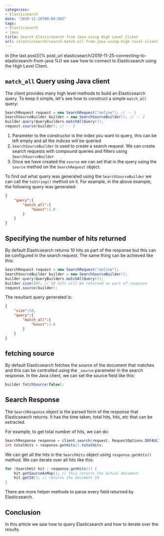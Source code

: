 ```yaml
---
categories:
- Elasticsearch
date: "2019-11-26T00:00:00Z"
tags:
- Elasticsearch
- Java
title: Search Elasticsearch from Java using High Level Client
url: /elasticsearch/search-match-all-from-java-using-high-level-client
---
```


In [the last post]({% post_url elasticsearch/2019-11-25-connecting-to-elasticsearch-from-java %}) we saw how to connect to Elasticsearch using the High Level Client.

## `match_all` Query using Java client
The client provides many high level methods to build an Elasticsearch query. To keep it simple, let's see how to construct a simple `match_all` query:

```java
SearchRequest request = new SearchRequest("online"); // -- 1
SearchSourceBuilder builder = new SearchSourceBuilder(); // -- 2
builder.query(QueryBuilders.matchAllQuery());
request.source(builder); // -- 3
```
1. Parameter to the constructor is the index you want to query, this can be left empty and all the indices will be queried
2. `SearchSourceBuilder` is used to create a search request. We can create search requests with compound queries and filters using `SearchSourceBuilder`
3. Once we have created the `source` we can set that in the query using the `source` method on the `SearchRequest` object.

To find out what query was generated using the `SearchSourceBuilder` we can call the `toString()` method on it.
For example, in the above example, the following query was generated:
```json
{
    "query":{
        "match_all":{
            "boost":1.0
        }
    }
}
```

## Specifying the number of hits returned
By default Elasticsearch returns 10 hits as part of the response but this can be configured in the search request. The same thing can be achieved like this:

```java
SearchRequest request = new SearchRequest("online");
SearchSourceBuilder builder = new SearchSourceBuilder();
builder.query(QueryBuilders.matchAllQuery());
builder.size(50); // 50 hits will be returned as part of response
request.source(builder);
```
The resultant query generated is:
```json
{
    "size":50,
    "query":{
        "match_all":{
            "boost":1.0
        }
    }
}
```

## fetching source
By default Elasticsearch fetches the source of the document that matches and this can be controlled using the `_source` parameter in the search response. In the Java client, we can set the source field like this:
```java
builder.fetchSource(false);
```

## Search Response
The `SearchResponse` object is the parsed form of the response that Elasticsearch returns. It has the time taken, total hits, hits, etc that can be extracted.

For example, to get total number of hits, we can do:
```java
SearchResponse response = client.search(request, RequestOptions.DEFAULT);
int totalHits = response.getHits().totalHits;
```
We can get all the hits in the `SearchHits` object using `response.getHits()` method. We can iterate over all hits like this:
```java
for (SearchHit hit : response.getHits()) {
    hit.getSourceAsMap(); // this returns the actual document
    hit.getId(); // returns the document Id
}
```
There are more helper methods to parse every field returned by Elasticsearch.

## Conclusion
In this article we saw how to query Elasticsearch and how to iterate over the results.